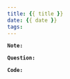 ```yaml
---
title: {{ title }}
date: {{ date }}
tags:
---
```

**`Note:`**


**`Question:`**


**`Code:`**
```javascript

```